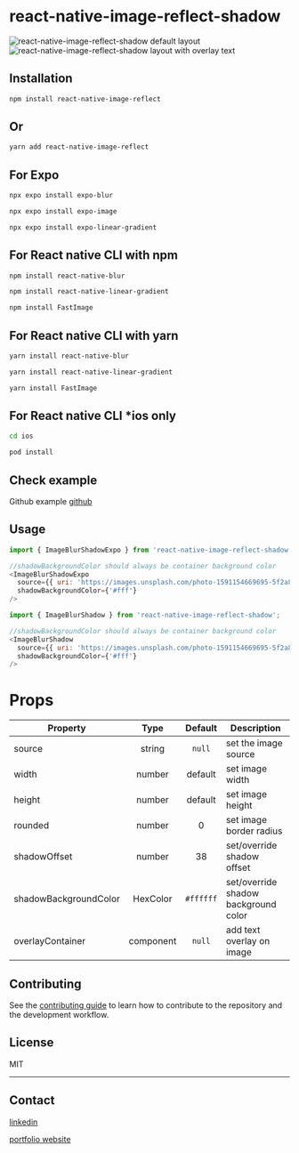 # react-native-image-reflect-shadow

![react-native-image-reflect-shadow default layout](https://i.ibb.co/F3gc2x4/Screenshot-2024-09-15-at-11-21-07-PM-removebg-preview.png)
![react-native-image-reflect-shadow layout with overlay text](https://i.ibb.co/3sr0n50/Screenshot-2024-09-15-at-11-33-31-PM-removebg-preview.png)

## Installation

```bash
npm install react-native-image-reflect
```

## Or

```bash
yarn add react-native-image-reflect
```

## For Expo
```bash
npx expo install expo-blur
```
```bash
npx expo install expo-image
```
```bash
npx expo install expo-linear-gradient
```

## For React native CLI with npm
```bash
npm install react-native-blur
```
```bash
npm install react-native-linear-gradient
```
```bash
npm install FastImage
```

## For React native CLI with yarn
```bash
yarn install react-native-blur
```
```bash
yarn install react-native-linear-gradient
```
```bash
yarn install FastImage
```

## For React native CLI *ios only

```bash
cd ios
```

```bash
pod install
```

## Check example
Github example [github](https://github.com/AndrewHamal/react-native-image-reflect-shadow/tree/main/example)

## Usage

```js for Expo
import { ImageBlurShadowExpo } from 'react-native-image-reflect-shadow';

//shadowBackgroundColor should always be container background color
<ImageBlurShadowExpo
  source={{ uri: 'https://images.unsplash.com/photo-1591154669695-5f2a8d20c089?q=80&w=3087&auto=format&fit=crop&ixlib=rb-4.0.3&ixid=M3wxMjA3fDB8MHxwaG90by1wYWdlfHx8fGVufDB8fHx8fA%3D%3D' }}
  shadowBackgroundColor={'#fff'}
/>
```

```js for CLI
import { ImageBlurShadow } from 'react-native-image-reflect-shadow';

//shadowBackgroundColor should always be container background color
<ImageBlurShadow
  source={{ uri: 'https://images.unsplash.com/photo-1591154669695-5f2a8d20c089?q=80&w=3087&auto=format&fit=crop&ixlib=rb-4.0.3&ixid=M3wxMjA3fDB8MHxwaG90by1wYWdlfHx8fGVufDB8fHx8fA%3D%3D' }}
  shadowBackgroundColor={'#fff'}
/>

```

# Props

| Property             |  Type     | Default | Description                                  |
| -------------------- | :-----:   | :-----: | -------------------------------------------- |
| source               | string    |  `null` | set the image source                         |
| width                | number    |  default| set image width                              |
| height               | number    |  default| set image height                             |
| rounded              | number    |  0      | set image border radius                      |
| shadowOffset         | number    |  38     | set/override shadow offset                   |
| shadowBackgroundColor| HexColor  |`#ffffff`| set/override shadow background color         |
| overlayContainer     | component | `null`  | add text overlay on image                    |


## Contributing

See the [contributing guide](CONTRIBUTING.md) to learn how to contribute to the repository and the development workflow.

## License

MIT

---

## Contact
[linkedin](https://www.linkedin.com/in/anis-hamal-72ba8527a)

[portfolio website](https://anis-hamal.netlify.app/)
